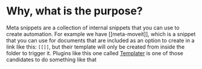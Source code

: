 # Why, what is the purpose?
Meta snippets are a collection of internal snippets that you can use to create automation. For example we have [[meta-moveit]], which is a snippet that you can use for documents that are included as an option to create in a link like this: `[[]]`, but their template will only be created from inside the folder to trigger it. Plugins like this one called [Templater](https://github.com/SilentVoid13/Templater) is one of those candidates to do something like that